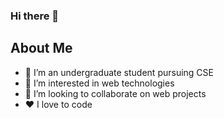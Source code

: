 ### Hi there 👋

<!--
**Riya-code/Riya-code** is a ✨ _special_ ✨ repository because its `README.md` (this file) appears on your GitHub profile.

Here are some ideas to get you started:-->
## About Me
- 🔭 I’m an undergraduate student pursuing CSE
- 🌱 I’m interested in web technologies
- 👯 I’m looking to collaborate on web projects
- :hearts: I love to code

